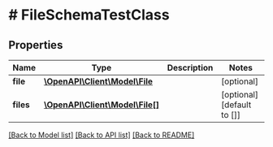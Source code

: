 # # FileSchemaTestClass

## Properties

Name | Type | Description | Notes
------------ | ------------- | ------------- | -------------
**file** | [**\OpenAPI\Client\Model\File**](File.md) |  | [optional]
**files** | [**\OpenAPI\Client\Model\File[]**](File.md) |  | [optional] [default to []]

[[Back to Model list]](../../README.md#models) [[Back to API list]](../../README.md#endpoints) [[Back to README]](../../README.md)
